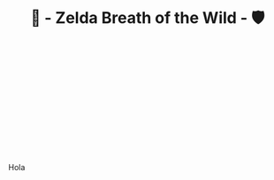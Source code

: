 <div align="center" style="padding-bottom: 200px;">

# 🏹 - Zelda Breath of the Wild - 🛡️  
[//]: # "repo main details  -------------------------------------------------------------------------------------------"

</div>

Hola
